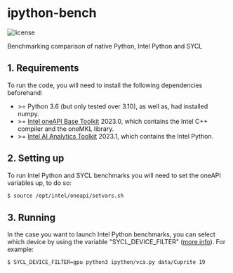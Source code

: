 # ipython-bench
<img alt="license" src="https://img.shields.io/github/license/mashape/apistatus.svg"/>

Benchmarking comparison of native Python, Intel Python and SYCL

## 1. Requirements
To run the code, you will need to install the following dependencies beforehand:

- \>= Python 3.6 (but only tested over 3.10), as well as, had installed numpy.
- \>= [Intel oneAPI Base Toolkit](https://www.intel.com/content/www/us/en/developer/tools/oneapi/base-toolkit-download.html) 2023.0, which contains the Intel C++ compiler and the oneMKL library.
- \>= [Intel AI Analytics Toolkit](https://www.intel.com/content/www/us/en/developer/tools/oneapi/ai-analytics-toolkit-download.html) 2023.1, which contains the Intel Python.

## 2. Setting up
To run Intel Python and SYCL benchmarks you will need to set the oneAPI variables up, to do so:

```bash
$ source /opt/intel/oneapi/setvars.sh
```

## 3. Running
In the case you want to launch Intel Python benchmarks, you can select which device by using the variable "SYCL_DEVICE_FILTER" ([more info](https://intel.github.io/llvm-docs/EnvironmentVariables.html#sycl_device_filter)). For example:

```bash
$ SYCL_DEVICE_FILTER=gpu python3 ipython/vca.py data/Cuprite 19
```